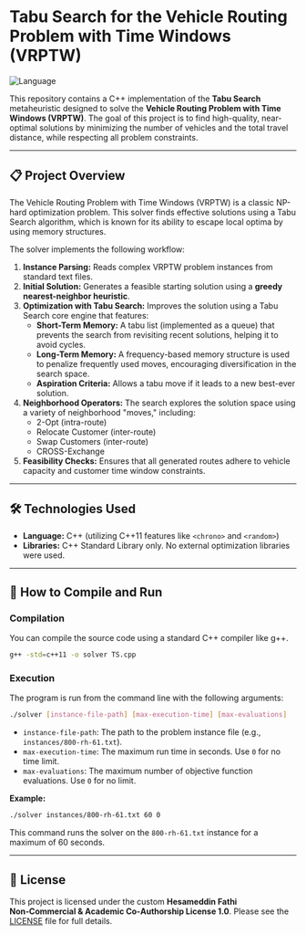 # Tabu Search for the Vehicle Routing Problem with Time Windows (VRPTW)

![Language](https://img.shields.io/badge/language-C%2B%2B-blue.svg)

This repository contains a C++ implementation of the **Tabu Search** metaheuristic designed to solve the **Vehicle Routing Problem with Time Windows (VRPTW)**. The goal of this project is to find high-quality, near-optimal solutions by minimizing the number of vehicles and the total travel distance, while respecting all problem constraints.

---

## 📋 Project Overview

The Vehicle Routing Problem with Time Windows (VRPTW) is a classic NP-hard optimization problem. This solver finds effective solutions using a Tabu Search algorithm, which is known for its ability to escape local optima by using memory structures.

The solver implements the following workflow:

1.  **Instance Parsing:** Reads complex VRPTW problem instances from standard text files.
2.  **Initial Solution:** Generates a feasible starting solution using a **greedy nearest-neighbor heuristic**.
3.  **Optimization with Tabu Search:** Improves the solution using a Tabu Search core engine that features:
    * **Short-Term Memory:** A tabu list (implemented as a queue) that prevents the search from revisiting recent solutions, helping it to avoid cycles.
    * **Long-Term Memory:** A frequency-based memory structure is used to penalize frequently used moves, encouraging diversification in the search space.
    * **Aspiration Criteria:** Allows a tabu move if it leads to a new best-ever solution.
4.  **Neighborhood Operators:** The search explores the solution space using a variety of neighborhood "moves," including:
    * 2-Opt (intra-route)
    * Relocate Customer (inter-route)
    * Swap Customers (inter-route)
    * CROSS-Exchange
5.  **Feasibility Checks:** Ensures that all generated routes adhere to vehicle capacity and customer time window constraints.

---

## 🛠️ Technologies Used

* **Language:** C++ (utilizing C++11 features like `<chrono>` and `<random>`)
* **Libraries:** C++ Standard Library only. No external optimization libraries were used.

---

## 🚀 How to Compile and Run

### Compilation
You can compile the source code using a standard C++ compiler like g++.

```bash
g++ -std=c++11 -o solver TS.cpp
```

### Execution
The program is run from the command line with the following arguments:

```bash
./solver [instance-file-path] [max-execution-time] [max-evaluations]
```
* `instance-file-path`: The path to the problem instance file (e.g., `instances/800-rh-61.txt`).
* `max-execution-time`: The maximum run time in seconds. Use `0` for no time limit.
* `max-evaluations`: The maximum number of objective function evaluations. Use `0` for no limit.

**Example:**
```bash
./solver instances/800-rh-61.txt 60 0
```
This command runs the solver on the `800-rh-61.txt` instance for a maximum of 60 seconds.

---

## 📄 License
This project is licensed under the custom **Hesameddin Fathi Non‑Commercial & Academic Co‑Authorship License 1.0**. Please see the [LICENSE](./LICENSE) file for full details.

